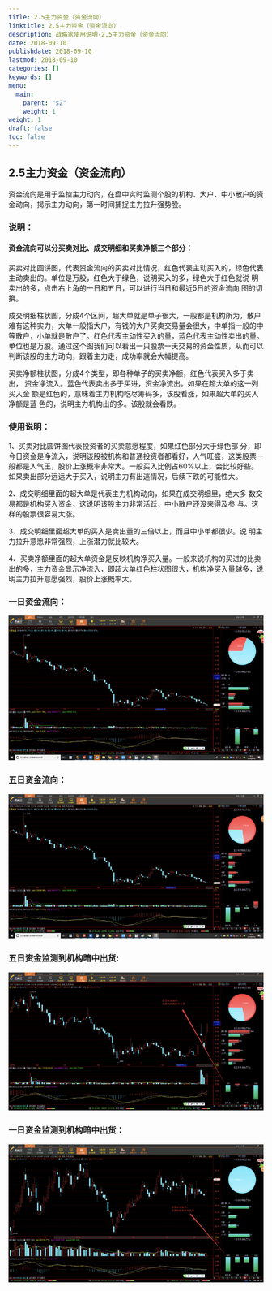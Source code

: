 ```yaml
---
title: 2.5主力资金（资金流向）
linktitle: 2.5主力资金（资金流向）
description: 战略家使用说明-2.5主力资金（资金流向）
date: 2018-09-10
publishdate: 2018-09-10
lastmod: 2018-09-10
categories: []
keywords: []
menu:
  main:
    parent: "s2"
    weight: 1
weight: 1
draft: false
toc: false
---
```



## 2.5主力资金（资金流向）

资金流向是用于监控主力动向，在盘中实时监测个股的机构、大户、中小散户的资金动向，揭示主力动向，第一时间捕捉主力拉升强势股。

### 说明：

#### 资金流向可以分买卖对比、成交明细和买卖净额三个部分：

买卖对比圆饼图，代表资金流向的买卖对比情况，红色代表主动买入的，绿色代表    主动卖出的。单位是万股，红色大于绿色，说明买入的多，绿色大于红色就说    明卖出的多，点击右上角的一日和五日，可以进行当日和最近5日的资金流向    图的切换。

成交明细柱状图，分成4个区间，超大单就是单子很大，一般都是机构所为，散户    难有这种实力，大单一般指大户，有钱的大户买卖交易量会很大，中单指一般的中    等散户，小单就是散户了。红色代表主动性买入的量，蓝色代表主动性卖出的量。    单位也是万股。通过这个图我们可以看出一只股票一天交易的资金性质，从而可以    判断该股的主力动向，跟着主力走，成功率就会大幅提高。

买卖净额柱状图，分成4个类型，即各种单子的买卖净额，红色代表买入多于卖出，    资金净流入。蓝色代表卖出多于买进，资金净流出。如果在超大单的这一列买入金    额是红色的，意味着主力机构吃尽筹码多，该股看涨，如果超大单的买入净额是蓝    色的，说明主力机构出的多。该股就会看跌。

### 使用说明：

1、买卖对比圆饼图代表投资者的买卖意愿程度，如果红色部分大于绿色部    分，即今日资金是净流入，说明该股被机构和普通投资者都看好，人气旺盛，这类股票一般都是人气王，股价上涨概率非常大。一般买入比例占60%以上，会比较好些。如果卖出部分远远大于买入，说明主力有出逃情况，后续下跌的可能性大。

2、成交明细里面的超大单是代表主力机构动向，如果在成交明细里，绝大多    数交易都是机构买入资金，这说明该股主力非常活跃，中小散户还没来得及参    与。这样的股票很容易大涨。

3、成交明细里面超大单的买入是卖出量的三倍以上，而且中小单都很少。说    明主力拉升意愿非常强烈，上涨潜力就比较大。

4、买卖净额里面的超大单资金是反映机构净买入量。一般来说机构的买进的比卖    出的多，主力资金显示净流入，即超大单红色柱状图很大，机构净买入量越多，说    明主力拉升意愿强烈，股价上涨概率大。

### 一日资金流向：

![](/assets/hld_yiriliuxiang.png)



### 五日资金流向：

![](/assets/hld_5riliuxiang.png)

### 五日资金监测到机构暗中出货:

![](/assets/hld_5ricuhuo.png)

### 一日资金监测到机构暗中出货：

![](/assets/hld_1rchuhuo.png)



